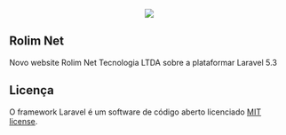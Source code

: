 <p align="center"><img src="https://laravel.com/assets/img/components/logo-laravel.svg"></p>

## Rolim Net

Novo website Rolim Net Tecnologia LTDA sobre a plataformar Laravel 5.3

## Licença

O framework Laravel é um software de código aberto licenciado [MIT license](http://opensource.org/licenses/MIT).
